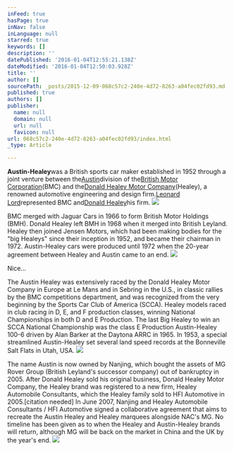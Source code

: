 ```yaml
---
inFeed: true
hasPage: true
inNav: false
inLanguage: null
starred: true
keywords: []
description: ''
datePublished: '2016-01-04T12:55:21.138Z'
dateModified: '2016-01-04T12:50:03.928Z'
title: ''
author: []
sourcePath: _posts/2015-12-09-068c57c2-240e-4d72-8263-a04fec02fd93.md
published: true
authors: []
publisher:
  name: null
  domain: null
  url: null
  favicon: null
url: 068c57c2-240e-4d72-8263-a04fec02fd93/index.html
_type: Article

---
```

**Austin-Healey**was a British sports car maker established in 1952 through a joint venture between the[Austin][0]division of the[British Motor Corporation][1](BMC) and the[Donald Healey Motor Company][2](Healey), a renowned automotive engineering and design firm.[Leonard Lord][3]represented BMC and[Donald Healey][4]his firm.
![](https://the-grid-user-content.s3-us-west-2.amazonaws.com/b93c5e39-090b-434e-9677-b10cda167b68.JPG)

BMC merged with Jaguar Cars in 1966 to form British Motor
Holdings (BMH). Donald Healey left BMH in 1968 when it merged into British
Leyland. Healey then joined Jensen Motors, which had been making bodies for the
"big Healeys" since their inception in 1952, and became their
chairman in 1972\. Austin-Healey cars were produced until 1972 when the 20-year
agreement between Healey and Austin came to an end.
![](https://the-grid-user-content.s3-us-west-2.amazonaws.com/374e8c27-ce53-4ef2-b461-f8f67e68e642.JPG)

Nice...

The Austin Healey was extensively raced by the Donald Healey Motor Company in Europe at Le Mans and in Sebring in the U.S., in classic rallies by the BMC competitions department, and was recognized from the very beginning by the Sports Car Club of America (SCCA). Healey models raced in club racing in D, E, and F production classes, winning National Championships in both D and E Production. The last Big Healey to win an SCCA National Championship was the class E Production Austin-Healey 100-6 driven by Alan Barker at the Daytona ARRC in 1965\.
In 1953, a special streamlined Austin-Healey set several land speed records at the Bonneville Salt Flats in Utah, USA.
![](https://the-grid-user-content.s3-us-west-2.amazonaws.com/c8979437-92d4-4b2d-922a-75dffd27f5c6.jpg)

The name Austin is now owned by Nanjing, which bought the assets of MG Rover Group (British Leyland's successor company) out of bankruptcy in 2005\. After Donald Healey sold his original business, Donald Healey Motor Company, the Healey brand was registered to a new firm, Healey Automobile Consultants, which the Healey family sold to HFI Automotive in 2005.\[citation needed\]
In June 2007, Nanjing and Healey Automobile Consultants / HFI Automotive signed a collaborative agreement that aims to recreate the Austin Healey and Healey marquees alongside NAC's MG. No timeline has been given as to when the Healey and Austin-Healey brands will return, although MG will be back on the market in China and the UK by the year's end.
![](https://the-grid-user-content.s3-us-west-2.amazonaws.com/f62c0635-ce7b-4e0b-b94f-21181d6ed20c.jpg)

[0]: https://en.wikipedia.org/wiki/Austin_Motor_Company "Austin Motor Company"
[1]: https://en.wikipedia.org/wiki/British_Motor_Corporation "British Motor Corporation"
[2]: https://en.wikipedia.org/wiki/Donald_Healey_Motor_Company "Donald Healey Motor Company"
[3]: https://en.wikipedia.org/wiki/Leonard_Lord "Leonard Lord"
[4]: https://en.wikipedia.org/wiki/Donald_Healey "Donald Healey"